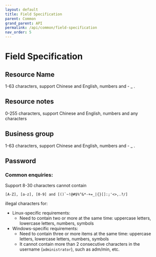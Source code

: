 ```yaml
---
layout: default
title: Field Specification
parent: Common
grand_parent: API
permalink: /api/common/field-specification
nav_order: 5
---
```

# Field Specification
## Resource Name
1-63 characters, support Chinese and English, numbers and - _ .

## Resource notes
0-255 characters, support Chinese and English, numbers and any characters

## Business group
1-63 characters, support Chinese and English, numbers and - _ .

## Password
### Common enquiries:
Support 8-30 characters cannot contain 

```
[A-Z], [a-z], [0-9] and [()`~!@#$%^&*-+=_|{}[]:;'<>,.?/]
``` 
illegal characters for:
- Linux-specific requirements:
  - Need to contain two or more at the same time: uppercase letters, lowercase letters, numbers, symbols
- Windows-specific requirements:
  - Need to contain three or more items at the same time: uppercase letters, lowercase letters, numbers, symbols
  - It cannot contain more than 2 consecutive characters in the username (`administrator`), such as adm/min, etc.